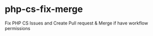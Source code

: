 # php-cs-fix-merge
Fix PHP CS Issues and Create Pull request &amp; Merge if have workflow permissions
